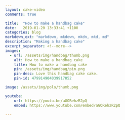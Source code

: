 ```yaml
---
layout: cake-video
comments: true

title:  "How to make a handbag cake"
date:   2019-01-20 13:33:41 +1100
categories: blog
markdown_ext: "markdown, mkdown, mkdn, mkd, md"
description: "Making a handbag cake"
excerpt_separator: <!--more-->
images: 
  - url: /assets/img/handbag/thumb.png
    alt: How to make a handbag cake
    title: How to make a handbag cake
    pin: /assets/img/handbag/pin.png
    pin-desc: Love this handbag cake cake.
    pin-id: 479914904039917052

image: /assets/img/polo/thumb.png

youtube:
    url: https://youtu.be/aGORehzR2pQ
    embed: https://www.youtube.com/embed/aGORehzR2pQ
 
---
```

